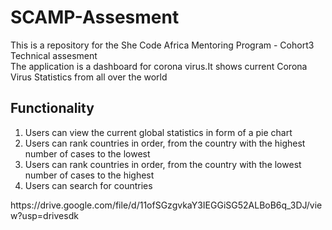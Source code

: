 # SCAMP-Assesment
This is a repository for the She Code Africa Mentoring Program - Cohort3 Technical assesment</br>
The application is a dashboard for corona virus.It shows current Corona Virus Statistics from all over the world</br>
<h2>Functionality</h2>
<ol>
  <li>Users can view the current global statistics in form of a pie chart</li>
  <li>Users can rank countries in order, from the country with the highest number of cases to the lowest</li>
  <li>Users can rank countries in order, from the country with the lowest number of cases to the highest</li>
  <li>Users can search for countries</li>
</ol>
https://drive.google.com/file/d/11ofSGzgvkaY3IEGGiSG52ALBoB6q_3DJ/view?usp=drivesdk
